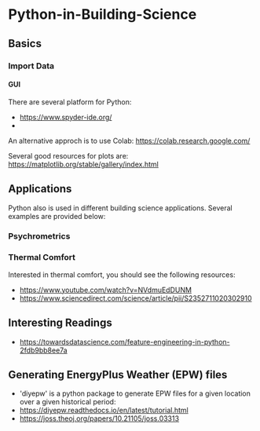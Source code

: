 # Python-in-Building-Science

## Basics

### Import Data


#### GUI
There are several platform for Python: 
* https://www.spyder-ide.org/
* 


An alternative approch is to use Colab: https://colab.research.google.com/

Several good resources for plots are:
https://matplotlib.org/stable/gallery/index.html


## Applications 
Python also is used in different building science applications. Several examples are provided below:

### Psychrometrics


### Thermal Comfort
Interested in thermal comfort, you should see the following resources: 
* https://www.youtube.com/watch?v=NVdmuEdDUNM
* https://www.sciencedirect.com/science/article/pii/S2352711020302910


## Interesting Readings
* https://towardsdatascience.com/feature-engineering-in-python-2fdb9bb8ee7a

## Generating EnergyPlus Weather (EPW) files 
* 'diyepw' is a python package to generate EPW files for a given location over a given historical period:
* https://diyepw.readthedocs.io/en/latest/tutorial.html
* https://joss.theoj.org/papers/10.21105/joss.03313

